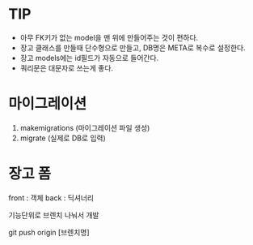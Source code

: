 # TIP
 - 아무 FK키가 없는 model을 맨 위에 만들어주는 것이 편하다.
 - 장고 클래스를 만들때 단수형으로 만들고, DB명은 META로 복수로 설정한다.
 - 장고 models에는 id필드가 자동으로 들어간다.
 - 쿼리문은 대문자로 쓰는게 좋다.

# 마이그레이션 
1. makemigrations (마이그레이션 파일 생성)
2. migrate (실제로 DB로 입력)


# 장고 폼



front : 객체
back : 딕셔너리

기능단위로 브렌치 나눠서 개발


git push origin [브렌치명]